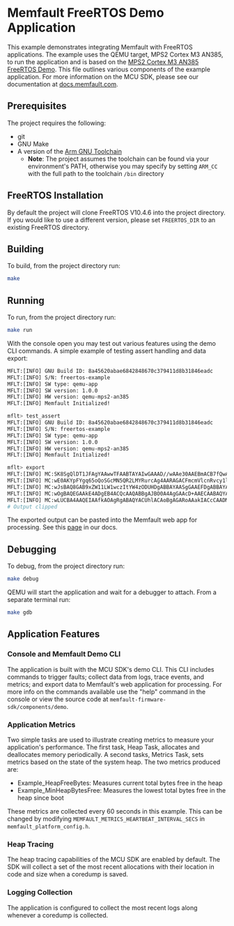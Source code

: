 # Memfault FreeRTOS Demo Application

This example demonstrates integrating Memfault with FreeRTOS applications. The example uses the
QEMU target, MPS2 Cortex M3 AN385, to run the application and is based on the
[MPS2 Cortex M3 AN385 FreeRTOS Demo](https://github.com/FreeRTOS/FreeRTOS/tree/main/FreeRTOS/Demo/CORTEX_M3_MPS2_QEMU_GCC).
This file outlines various components of the example application. For more information on the
MCU SDK, please see our documentation at [docs.memfault.com](docs.memfault.com).

## Prerequisites

The project requires the following:

- git
- GNU Make
- A version of the [Arm GNU Toolchain](https://developer.arm.com/downloads/-/arm-gnu-toolchain-downloads)
  - **Note**: The project assumes the toolchain can be found via your environment's PATH, otherwise
  you may specify by setting `ARM_CC` with the full path to the toolchain `/bin` directory

## FreeRTOS Installation

By default the project will clone FreeRTOS V10.4.6 into the project directory. If you would like to use a
different version, please set `FREERTOS_DIR` to an existing FreeRTOS directory.

## Building

To build, from the project directory run:

```bash
make
```

## Running

To run, from the project directory run:

```bash
make run
```

With the console open you may test out various features using the demo CLI commands. A simple example of
testing assert handling and data export:

```bash
MFLT:[INFO] GNU Build ID: 8a45620abae6842848670c379411d8b31846eadc
MFLT:[INFO] S/N: freertos-example
MFLT:[INFO] SW type: qemu-app
MFLT:[INFO] SW version: 1.0.0
MFLT:[INFO] HW version: qemu-mps2-an385
MFLT:[INFO] Memfault Initialized!

mflt> test_assert
MFLT:[INFO] GNU Build ID: 8a45620abae6842848670c379411d8b31846eadc
MFLT:[INFO] S/N: freertos-example
MFLT:[INFO] SW type: qemu-app
MFLT:[INFO] SW version: 1.0.0
MFLT:[INFO] HW version: qemu-mps2-an385
MFLT:[INFO] Memfault Initialized!

mflt> export
MFLT:[INFO] MC:SK8SgQlDT1JFAgYAAwwTFAABTAYAIwGAAAD//wAAe30AAEBmACB7fQwACKUHgFMAICilE3BTACA3WAAAhG8KABNhMP8/IHBTACAMDgABFAY=:
MFLT:[INFO] MC:wE0AKYpFYgq65oQoSGcMN5QR2LMYRurcAg4AARAGACFmcmVlcnRvcy1leGFtcGxlCg4AAQUGAAsxLjAuMAsOAAEIBgARcWVtdS1hcHAEDgA=:
MFLT:[INFO] MC:wJsBAQ8GAB9xZW11LW1wczItYW4zODUHDgABBAYAASgGAAEFDgABBAYACQGAAAABBgAJJO0A4BwSAAEBCAABQCAAAQEGAAkY7QDgDBoABP8=:
MFLT:[INFO] MC:wOgBAQEGAAkE4ADgEB4ACQcAAQABBgAJBO0A4AgGAAcD+AAECAABAQYACfztAOAEDgABAQgAB+EA4AQOAAEBCAAH4gDgBA4AAQEIAAfjAOA=:
MFLT:[INFO] MC:wLUCBA4AAQEIAAfkAOAgRgABAQYACUhlACAoBgAGARoAAakIACcCAADMWQAgzFkAIAACAABpvQAAAQYA4QLMWQAgAAIAAAE2R05VIEJ1aWw=:
# Output clipped
```

The exported output can be pasted into the Memfault web app for processing. See this [page](https://docs.memfault.com/docs/mcu/arm-cortex-m-guide/#post-data-to-cloud-via-local-debug-setup)
in our docs.

## Debugging

To debug, from the project directory run:

```bash
make debug
```

QEMU will start the application and wait for a debugger to attach. From a separate terminal run:

```bash
make gdb
```

## Application Features

### Console and Memfault Demo CLI

The application is built with the MCU SDK's demo CLI. This CLI includes commands to trigger faults;
collect data from logs, trace events, and metrics; and export data to Memfault's web application
for processing. For more info on the commands available use the "help" command in the console or
view the source code at `memfault-firmware-sdk/components/demo`.

### Application Metrics

Two simple tasks are used to illustrate creating metrics to measure your application's performance.
The first task, Heap Task, allocates and deallocates memory periodically. A second tasks, Metrics Task,
sets metrics based on the state of the system heap. The two metrics produced are:

- Example_HeapFreeBytes: Measures current total bytes free in the heap
- Example_MinHeapBytesFree: Measures the lowest total bytes free in the heap since boot

These metrics are collected every 60 seconds in this example. This can be changed by modifying
`MEMFAULT_METRICS_HEARTBEAT_INTERVAL_SECS` in `memfault_platform_config.h`.

### Heap Tracing

The heap tracing capabilities of the MCU SDK are enabled by default. The SDK will collect a set of
the most recent allocations with their location in code and size when a coredump is saved.

### Logging Collection

The application is configured to collect the most recent logs along whenever a coredump is collected.
